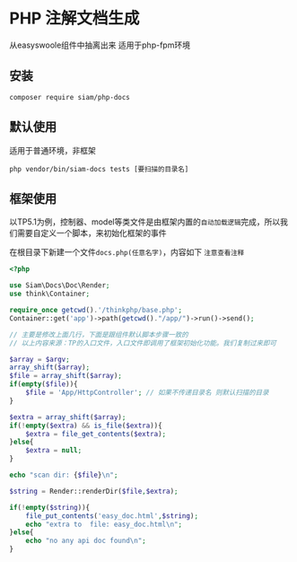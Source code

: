 # PHP 注解文档生成

从easyswoole组件中抽离出来 适用于php-fpm环境

## 安装

```
composer require siam/php-docs
```

## 默认使用

适用于普通环境，非框架

```
php vendor/bin/siam-docs tests [要扫描的目录名]
```

## 框架使用

以TP5.1为例，控制器、model等类文件是由框架内置的`自动加载逻辑`完成，所以我们需要自定义一个脚本，来初始化框架的事件


在根目录下新建一个文件`docs.php(任意名字)`，内容如下 `注意查看注释`

```php
<?php

use Siam\Docs\Doc\Render;
use think\Container;

require_once getcwd().'/thinkphp/base.php';
Container::get('app')->path(getcwd()."/app/")->run()->send();

// 主要是修改上面几行，下面是跟组件默认脚本步骤一致的
// 以上内容来源：TP的入口文件，入口文件即调用了框架初始化功能。我们复制过来即可

$array = $argv;
array_shift($array);
$file = array_shift($array);
if(empty($file)){
    $file = 'App/HttpController'; // 如果不传递目录名 则默认扫描的目录
}

$extra = array_shift($array);
if(!empty($extra) && is_file($extra)){
    $extra = file_get_contents($extra);
}else{
    $extra = null;
}

echo "scan dir: {$file}\n";

$string = Render::renderDir($file,$extra);

if(!empty($string)){
    file_put_contents('easy_doc.html',$string);
    echo "extra to  file: easy_doc.html\n";
}else{
    echo "no any api doc found\n";
}
```